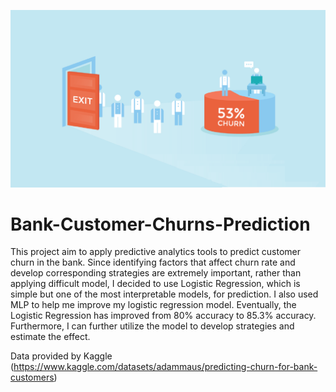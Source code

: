 ![My Image](images/churn.jpg)
# Bank-Customer-Churns-Prediction
This project aim to apply predictive analytics tools to predict customer churn in the bank. Since identifying factors that affect churn rate and develop corresponding strategies are extremely important, rather than applying difficult model, I decided to use Logistic Regression, which is simple but one of the most interpretable models, for prediction. I also used MLP to help me improve my logistic regression model. Eventually, the Logistic Regression has improved from 80% accuracy to 85.3% accuracy. Furthermore, I can further utilize the model to develop strategies and estimate the effect.

Data provided by Kaggle (https://www.kaggle.com/datasets/adammaus/predicting-churn-for-bank-customers)
